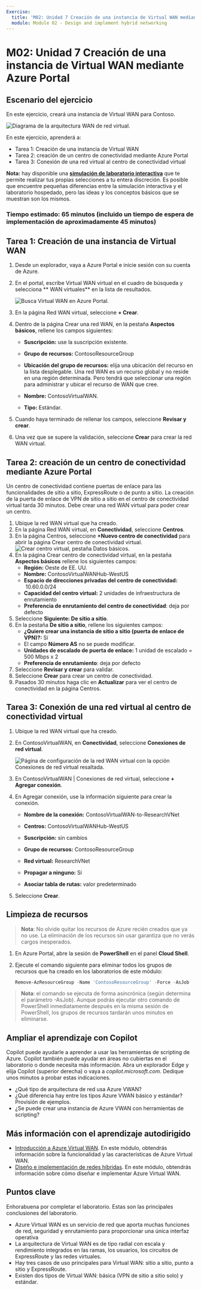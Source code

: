 ```yaml
---
Exercise:
  title: 'M02: Unidad 7 Creación de una instancia de Virtual WAN mediante Azure Portal'
  module: Module 02 - Design and implement hybrid networking
---
```


# M02: Unidad 7 Creación de una instancia de Virtual WAN mediante Azure Portal

## Escenario del ejercicio

En este ejercicio, creará una instancia de Virtual WAN para Contoso.

![Diagrama de la arquitectura WAN de red virtual.](../media/7-exercise-create-virtual-wan-by-using-azure-portal.png)

En este ejercicio, aprenderá a:

+ Tarea 1: Creación de una instancia de Virtual WAN
+ Tarea 2: creación de un centro de conectividad mediante Azure Portal
+ Tarea 3: Conexión de una red virtual al centro de conectividad virtual


**Nota:** hay disponible una **[simulación de laboratorio interactiva](https://mslabs.cloudguides.com/guides/AZ-700%20Lab%20Simulation%20-%20Create%20a%20virtual%20WAN%20using%20the%20Azure%20portal)** que te permite realizar tus propias selecciones a tu entera discreción. Es posible que encuentre pequeñas diferencias entre la simulación interactiva y el laboratorio hospedado, pero las ideas y los conceptos básicos que se muestran son los mismos.

### Tiempo estimado: 65 minutos (incluido un tiempo de espera de implementación de aproximadamente 45 minutos)

## Tarea 1: Creación de una instancia de Virtual WAN

1. Desde un explorador, vaya a Azure Portal e inicie sesión con su cuenta de Azure.

1. En el portal, escribe Virtual WAN virtual en el cuadro de búsqueda y selecciona ** WAN virtuales** en la lista de resultados.

   ![Busca Virtual WAN en Azure Portal.](../media/search-for-virtual-wan.png)

1. En la página Red WAN virtual, seleccione **+ Crear**.

1. Dentro de la página Crear una red WAN, en la pestaña **Aspectos básicos**, rellene los campos siguientes:

   + **Suscripción:** use la suscripción existente.

   + **Grupo de recursos:** ContosoResourceGroup

   + **Ubicación del grupo de recursos:** elija una ubicación del recurso en la lista desplegable. Una red WAN es un recurso global y no reside en una región determinada. Pero tendrá que seleccionar una región para administrar y ubicar el recurso de WAN que cree.

   + **Nombre:** ContosoVirtualWAN.

   + **Tipo:** Estándar.

1. Cuando haya terminado de rellenar los campos, seleccione **Revisar y crear**.

1. Una vez que se supere la validación, seleccione **Crear** para crear la red WAN virtual.

## Tarea 2: creación de un centro de conectividad mediante Azure Portal

Un centro de conectividad contiene puertas de enlace para las funcionalidades de sitio a sitio, ExpressRoute o de punto a sitio. La creación de la puerta de enlace de VPN de sitio a sitio en el centro de conectividad virtual tarda 30 minutos. Debe crear una red WAN virtual para poder crear un centro.

1. Ubique la red WAN virtual que ha creado.
1. En la página Red WAN virtual, en **Conectividad**, seleccione **Centros**.
1. En la página Centros, seleccione **+Nuevo centro de conectividad** para abrir la página Crear centro de conectividad virtual.
   ![Crear centro virtual, pestaña Datos básicos.](../media/create-vwan-hub.png)
1. En la página Crear centro de conectividad virtual, en la pestaña **Aspectos básicos** rellene los siguientes campos:
   + **Región:** Oeste de EE. UU.
   + **Nombre:** ContosoVirtualWANHub-WestUS
   + **Espacio de direcciones privadas del centro de conectividad:**  10.60.0.0/24
   + **Capacidad del centro virtual:** 2 unidades de infraestructura de enrutamiento
   + **Preferencia de enrutamiento del centro de conectividad**: deja por defecto
1. Seleccione **Siguiente: De sitio a sitio**.
1. En la pestaña **De sitio a sitio**, rellene los siguientes campos:
   + **¿Quiere crear una instancia de sitio a sitio (puerta de enlace de VPN)?:** Sí
   + El campo **Número AS** no se puede modificar.
   + **Unidades de escalado de puerta de enlace:** 1 unidad de escalado = 500 Mbps x 2
   + **Preferencia de enrutamiento**: deja por defecto
1. Seleccione **Revisar y crear** para validar.
1. Seleccione **Crear** para crear un centro de conectividad.
1. Pasados 30 minutos haga clic en **Actualizar** para ver el centro de conectividad en la página Centros.

## Tarea 3: Conexión de una red virtual al centro de conectividad virtual

1. Ubique la red WAN virtual que ha creado.

1. En ContosoVirtualWAN, en **Conectividad**, seleccione **Conexiones de red virtual**.

   ![Página de configuración de la red WAN virtual con la opción Conexiones de red virtual resaltada.](../media/connect-vnet-to-virtual-hub.png)

1. En ContosoVirtualWAN | Conexiones de red virtual, seleccione **+ Agregar conexión**.

1. En Agregar conexión, use la información siguiente para crear la conexión.

   + **Nombre de la conexión:** ContosoVirtualWAN-to-ResearchVNet

   + **Centros:** ContosoVirtualWANHub-WestUS

   + **Suscripción:** sin cambios

   + **Grupo de recursos:** ContosoResourceGroup

   + **Red virtual:** ResearchVNet

   + **Propagar a ninguno:** Sí

   + **Asociar tabla de rutas:** valor predeterminado

1. Seleccione **Crear**.

## Limpieza de recursos

>**Nota**: No olvide quitar los recursos de Azure recién creados que ya no use. La eliminación de los recursos sin usar garantiza que no verás cargos inesperados.

1. En Azure Portal, abre la sesión de **PowerShell** en el panel **Cloud Shell**.

1. Ejecute el comando siguiente para eliminar todos los grupos de recursos que ha creado en los laboratorios de este módulo:

   ```powershell
   Remove-AzResourceGroup -Name 'ContosoResourceGroup' -Force -AsJob
   ```

>**Nota**: el comando se ejecuta de forma asincrónica (según determina el parámetro -AsJob). Aunque podrás ejecutar otro comando de PowerShell inmediatamente después en la misma sesión de PowerShell, los grupos de recursos tardarán unos minutos en eliminarse.

## Ampliar el aprendizaje con Copilot

Copilot puede ayudarle a aprender a usar las herramientas de scripting de Azure. Copilot también puede ayudar en áreas no cubiertas en el laboratorio o donde necesita más información. Abra un explorador Edge y elija Copilot (superior derecha) o vaya a *copilot.microsoft.com*. Dedique unos minutos a probar estas indicaciones.
+ ¿Qué tipo de arquitectura de red usa Azure VWAN?
+ ¿Qué diferencia hay entre los tipos Azure VWAN básico y estándar? Provisión de ejemplos.
+ ¿Se puede crear una instancia de Azure VWAN con herramientas de scripting?

## Más información con el aprendizaje autodirigido

+ [Introducción a Azure Virtual WAN](https://learn.microsoft.com/training/modules/introduction-azure-virtual-wan/). En este módulo, obtendrás información sobre la funcionalidad y las características de Azure Virtual WAN. 
+ [Diseño e implementación de redes híbridas](https://learn.microsoft.com/training/modules/design-implement-hybrid-networking/). En este módulo, obtendrás información sobre cómo diseñar e implementar Azure Virtual WAN.

## Puntos clave

Enhorabuena por completar el laboratorio. Estas son las principales conclusiones del laboratorio. 

+ Azure Virtual WAN es un servicio de red que aporta muchas funciones de red, seguridad y enrutamiento para proporcionar una única interfaz operativa
+ La arquitectura de Virtual WAN es de tipo radial con escala y rendimiento integrados en las ramas, los usuarios, los circuitos de ExpressRoute y las redes virtuales.
+ Hay tres casos de uso principales para Virtual WAN: sitio a sitio, punto a sitio y ExpressRoute. 
+ Existen dos tipos de Virtual WAN: básica (VPN de sitio a sitio solo) y estándar.









